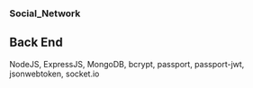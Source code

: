 ### Social_Network ###
## Back End ##
NodeJS, ExpressJS, MongoDB, bcrypt, passport, passport-jwt, jsonwebtoken, socket.io

